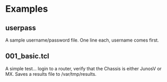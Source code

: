Examples
===========

userpass
--------
A sample username/password file.  One line each, username comes first.

001_basic.tcl
-------------
A simple test... login to a router, verify that the Chassis is either JunosV or MX. Saves a results file to /var/tmp/results.
